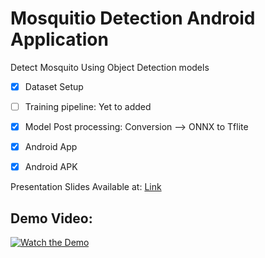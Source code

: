 # Mosquitio Detection Android Application
Detect Mosquito Using Object Detection models

- [x] Dataset Setup 
- [ ] Training pipeline: Yet to added
- [x] Model Post processing: Conversion --> ONNX to Tflite
- [x] Android App
- [x] Android APK


Presentation Slides Available at: [Link](https://docs.google.com/presentation/d/e/2PACX-1vR3UdoJCwUZ1NNG4oiE2zOGsnU3vZEQ3SYvwTn4IIxh6UhM0fhOov5AmgBlMODLE4Ty3XqAK8CIe8qA/pub?start=false&loop=false&delayms=3000)

## Demo Video: 
[![Watch the Demo ](https://img.youtube.com/vi/89o_3vC8-UY/maxresdefault.jpg)](https://youtu.be/89o_3vC8-UY)



